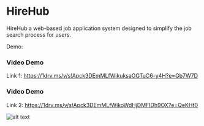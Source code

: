 # HireHub
HireHub a web-based job application system designed to simplify the job search process for users. 

Demo: 
### Video Demo
Link 1: https://1drv.ms/v/s!Apck3DEmMLfWikuksaOGTuC6-y4H?e=Gb7W7D
### Video Demo
Link 2: https://1drv.ms/v/s!Apck3DEmMLfWikoWdHjDMFIDh9OX?e=QeKHf0


![alt text](https://i.imgur.com/A1wZeqF.png)
